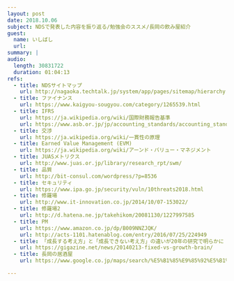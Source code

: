 ```yaml
---
layout: post
date: 2018.10.06
subject: NDSで発表した内容を振り返る/勉強会のススメ/長岡の飲み屋紹介
guest:
  name: いしばし
  url: 
summary: |
audio:
  length: 30831722
  duration: 01:04:13
refs:
  - title: NDSサイトマップ
    url: http://nagaoka.techtalk.jp/system/app/pages/sitemap/hierarchy
  - title: ファイナンス
    url: https://www.kaigyou-sougyou.com/category/1265539.html
  - title: IFRS
    url: https://ja.wikipedia.org/wiki/国際財務報告基準
    url: https://www.asb.or.jp/jp/accounting_standards/accounting_standards/y2018/2018-0330.html
  - title: 交渉
    url: https://ja.wikipedia.org/wiki/一貫性の原理
  - title: Earned Value Management (EVM)
    url: https://ja.wikipedia.org/wiki/アーンド・バリュー・マネジメント
  - title: JUASメトリクス
    url: http://www.juas.or.jp/library/research_rpt/swm/
  - title: 品質
    url: http://bit-consul.com/wordpress/?p=8536
  - title: セキュリティ
    url: https://www.ipa.go.jp/security/vuln/10threats2018.html
  - title: 修羅場
    url: http://www.it-innovation.co.jp/2014/10/07-153022/
  - title: 修羅場2
    url: http://d.hatena.ne.jp/takehikom/20081130/1227997585
  - title: PM
    url: https://www.amazon.co.jp/dp/B009NNZJQK/
    url: http://acts-1101.hatenablog.com/entry/2016/07/25/224949
  - title: 「成長する考え方」と「成長できない考え方」の違いが20年の研究で明らかに
    url: https://gigazine.net/news/20140213-fixed-vs-growth-brain/
  - title: 長岡の居酒屋
    url: https://www.google.co.jp/maps/search/%E5%B1%85%E9%85%92%E5%B1%8B/@37.4471247,138.8503967,17.25z

---
```


